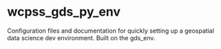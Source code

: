 # wcpss_gds_py_env
Configuration files and documentation for quickly setting up a geospatial data science dev environment. Built on the gds_env.
